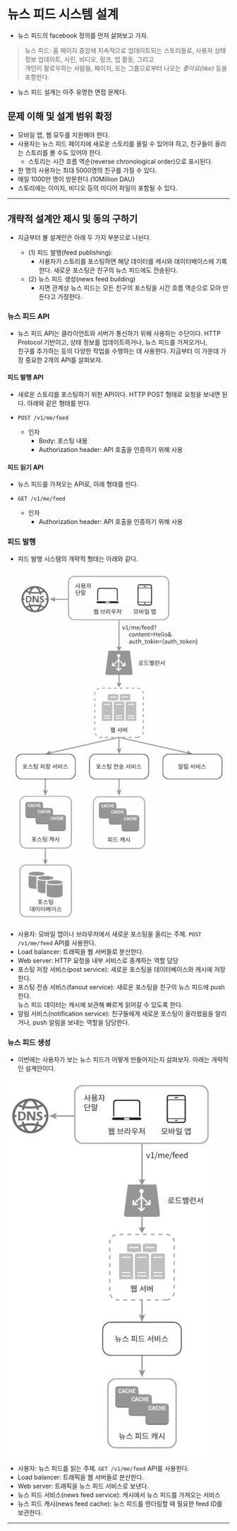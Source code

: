 # 뉴스 피드 시스템 설계

- 뉴스 피드의 facebook 정의를 먼저 살펴보고 가자.

> 뉴스 피드: 홈 페이지 중앙에 지속적으로 업데이트되는 스토리들로, 사용자 상태 정보 업데이트, 사진, 비디오, 링크, 앱 활동, 그리고  
> 개인이 팔로우하는 사람들, 페이지, 또는 그룹으로부터 나오는 _좋아요(like)_ 등을 포함한다.

- 뉴스 피드 설계는 아주 유명한 면접 문제다.

## 문제 이해 및 설계 범위 확정

- 모바일 앱, 웹 모두를 지원해야 한다.
- 사용자는 뉴스 피드 페이지에 새로운 스토리를 올릴 수 있어야 하고, 친구들이 올리는 스토리를 볼 수도 있어야 한다.
  - 스토리는 시간 흐름 역순(reverse chronological order)으로 표시된다.
- 한 명의 사용자는 최대 5000명의 친구를 가질 수 있다.
- 매일 1000만 명이 방문한다.(10Million DAU)
- 스토리에는 이미지, 비디오 등의 미디어 파일이 포함될 수 있다.

---

## 개략적 설계안 제시 및 동의 구하기

- 지금부터 볼 설계안은 아래 두 가지 부분으로 나뉜다.

  - (1) 피드 발행(feed publishing):
    - 사용자가 스토리를 포스팅하면 해당 데이터를 캐시와 데이터베이스에 기록한다. 새로운 포스팅은 친구의 뉴스 피드에도 전송된다.
  - (2) 뉴스 피드 생성(news feed building)
    - 지면 관계상 뉴스 피드는 모든 친구의 포스팅을 시간 흐름 역순으로 모아 만든다고 가정한다.

### 뉴스 피드 API

- 뉴스 피드 API는 클라이언트와 서버가 통신하기 위해 사용하는 수단이다. HTTP Protocol 기반이고, 상태 정보를 업데이트하거나, 뉴스 피드를 가져오거나,  
  친구를 추가하는 등의 다양한 작업을 수행하는 데 사용한다. 지금부터 이 가운데 가장 중요한 2개의 API를 살펴보자.

#### 피드 발행 API

- 새로운 스토리를 포스팅하기 위한 API이다. HTTP POST 형태로 요청을 보내면 된다. 아래와 같은 형태를 띤다.

- `POST /v1/me/feed`
  - 인자
    - Body: 포스팅 내용
    - Authorization header: API 호출을 인증하기 위해 사용

#### 피드 읽기 API

- 뉴스 피드를 가져오는 API로, 아래 형태를 띤다.

- `GET /v1/me/feed`
  - 인자
    - Authorization header: API 호출을 인증하기 위해 사용

### 피드 발행

- 피드 발행 시스템의 개략적 형태는 아래와 같다.

![picture 28](/images/SDI_NFS_1.png)

- 사용자: 모바일 앱이나 브라우저에서 새로운 포스팅을 올리는 주체. `POST /v1/me/feed` API를 사용한다.
- Load balancer: 트래픽을 웹 서버들로 분산한다.
- Web server: HTTP 요청을 내부 서비스로 중계하는 역할 담당
- 포스팅 저장 서비스(post service): 새로운 포스팅을 데이터베이스와 캐시에 저장한다.
- 포스팅 전송 서비스(fanout service): 새로운 포스팅을 친구의 뉴스 피드에 push 한다.  
  뉴스 피드 데이터는 캐시에 보관해 빠르게 읽어갈 수 있도록 한다.
- 알림 서비스(notification service): 친구들에게 새로운 포스팅이 올라왔음을 알리거나, push 알림을 보내는 역할을 담당한다.

### 뉴스 피드 생성

- 이번에는 사용자가 보는 뉴스 피드가 어떻게 만들어지는지 살펴보자. 아래는 개략적인 설계안이다.

![picture 29](/images/SDI_NFS_2.png)

- 사용자: 뉴스 피드를 읽는 주체. `GET /v1/me/feed` API를 사용한다.
- Load balancer: 트래픽을 웹 서버들로 분산한다.
- Web server: 트래픽을 뉴스 피드 서비스로 보낸다.
- 뉴스 피드 서비스(news feed service): 캐시에서 뉴스 피드를 가져오는 서비스
- 뉴스 피드 캐시(news feed cache): 뉴스 피드를 렌더링할 때 필요한 feed ID를 보관한다.

---
